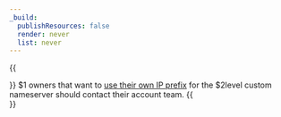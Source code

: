 ```yaml
---
_build:
  publishResources: false
  render: never
  list: never
---
```


{{<Aside>}}
$1 owners that want to [use their own IP prefix](/byoip/) for the $2level custom nameserver should contact their account team.
{{</Aside>}}
